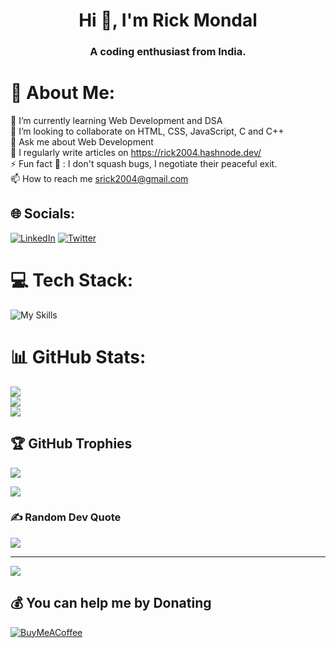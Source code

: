 <h1 align="center">Hi 👋, I'm Rick Mondal</h1>
<h3 align="center">A coding enthusiast from India.</h3>

# 💫 About Me:
🌱 I’m currently learning Web Development and DSA<br>👯 I’m looking to collaborate on HTML, CSS, JavaScript, C and C++<br>💬 Ask me about Web Development<br>📝 I regularly write articles on https://rick2004.hashnode.dev/<br>⚡ Fun fact  🐞 : I don't squash bugs, I negotiate their peaceful exit.<br>📫 How to reach me srick2004@gmail.com<br>


## 🌐 Socials:
[![LinkedIn](https://img.shields.io/badge/LinkedIn-%230077B5.svg?logo=linkedin&logoColor=white)](https://linkedin.com/in/rickmondal2004) [![Twitter](https://img.shields.io/badge/Twitter-%231DA1F2.svg?logo=Twitter&logoColor=white)](https://twitter.com/rickmondal_2004) 

# 💻 Tech Stack:
![My Skills](https://skillicons.dev/icons?i=html,css,javascript,c,cpp,py,aws,gcp,nodejs,react,mongodb,mysql,ps,canva,pr,ae,figma,postman,blender,git,github,visualstudio,vscode,)

  
# 📊 GitHub Stats:
![](https://github-readme-stats.vercel.app/api?username=rickmondal-2004&theme=tokyonight&hide_border=false&include_all_commits=false&count_private=false)<br/>
![](https://github-readme-streak-stats.herokuapp.com/?user=rickmondal-2004&theme=tokyonight&hide_border=false)<br/>
![](https://github-readme-stats.vercel.app/api/top-langs/?username=rickmondal-2004&theme=tokyonight&hide_border=false&include_all_commits=false&count_private=false&layout=compact)

## 🏆 GitHub Trophies
![](https://github-profile-trophy.vercel.app/?username=rickmondal-2004&theme=tokyonight&no-frame=false&no-bg=true&margin-w=4)

[![](https://visitcount.itsvg.in/api?id=rickmondal-2004&label=Profile%20Views&color=1&pretty=false)](https://visitcount.itsvg.in)

### ✍️ Random Dev Quote
![](https://quotes-github-readme.vercel.app/api?type=horizontal&theme=tokyonight)

---
[![](https://visitcount.itsvg.in/api?id=rickmondal-2004&icon=0&color=6)](https://visitcount.itsvg.in)

  ## 💰 You can help me by Donating
  [![BuyMeACoffee](https://img.shields.io/badge/Buy%20Me%20a%20Coffee-ffdd00?style=for-the-badge&logo=buy-me-a-coffee&logoColor=black)](https://buymeacoffee.com/rickmondal2004) 

  
<!-- Proudly created with GPRM ( https://gprm.itsvg.in ) -->

